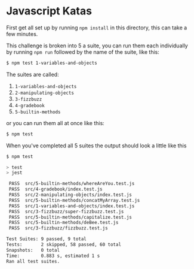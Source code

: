 # Javascript Katas

First get all set up by running `npm install` in this directory, this can take a few minutes.

This challenge is broken into 5 a suite, you can run them each individually by running `npm run` followed by the name of the suite, like this:

```sh
$ npm test 1-variables-and-objects
```

The suites are called:

1. `1-variables-and-objects`
2. `2-manipulating-objects`
3. `3-fizzbuzz`
4. `4-gradebook`
5. `5-builtin-methods`

or you can run them all at once like this:

```sh
$ npm test
```

When you've completed all 5 suites the output should look a little like this

```sh
$ npm test

> test
> jest

 PASS  src/5-builtin-methods/whereAreYou.test.js
 PASS  src/4-gradebook/index.test.js
 PASS  src/2-manipulating-objects/index.test.js
 PASS  src/5-builtin-methods/concatMyArray.test.js
 PASS  src/1-variables-and-objects/index.test.js
 PASS  src/3-fizzbuzz/super-fizzbuzz.test.js
 PASS  src/5-builtin-methods/capitalize.test.js
 PASS  src/5-builtin-methods/deBee.test.js
 PASS  src/3-fizzbuzz/fizzbuzz.test.js

Test Suites: 9 passed, 9 total
Tests:       2 skipped, 58 passed, 60 total
Snapshots:   0 total
Time:        0.883 s, estimated 1 s
Ran all test suites.
```
